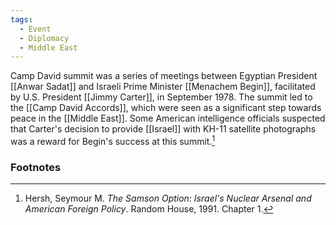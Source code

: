 ```yaml
---
tags:
  - Event
  - Diplomacy
  - Middle East
---
```

Camp David summit was a series of meetings between Egyptian President [[Anwar Sadat]] and Israeli Prime Minister [[Menachem Begin]], facilitated by U.S. President [[Jimmy Carter]], in September 1978. The summit led to the [[Camp David Accords]], which were seen as a significant step towards peace in the [[Middle East]]. Some American intelligence officials suspected that Carter's decision to provide [[Israel]] with KH-11 satellite photographs was a reward for Begin's success at this summit.[^1]

### Footnotes

[^1]: Hersh, Seymour M. *The Samson Option: Israel's Nuclear Arsenal and American Foreign Policy*. Random House, 1991. Chapter 1.